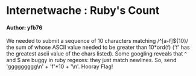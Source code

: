 # Internetwache : Ruby's Count

#### Author: yfb76

We needed to submit a sequence of 10 characters matching /^[a-f]${10}/ the sum of whose ASCII value needed to be greater than 10\*ord(f) ('f' has the greatest ascii value of the chars listed).  Some googling reveals that ^ and $ are buggy in ruby regexes: they just match newlines.  So, send 'ggggggggg\n' + 'f'\*10 + '\n'.  Hooray Flag!
